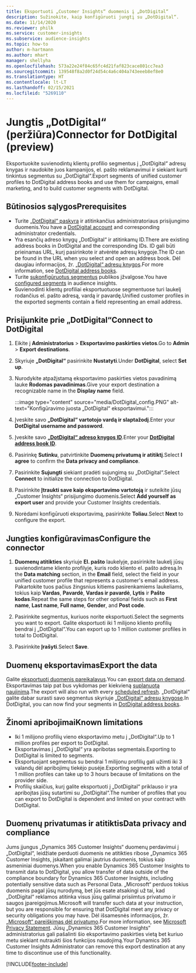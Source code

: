 ```yaml
---
title: Eksportuoti „Customer Insights“ duomenis į „DotDigital“
description: Sužinokite, kaip konfigūruoti jungtį su „DotDigital“.
ms.date: 11/14/2020
ms.reviewer: philk
ms.service: customer-insights
ms.subservice: audience-insights
ms.topic: how-to
author: m-hartmann
ms.author: mhart
manager: shellyha
ms.openlocfilehash: 573a22e24f84c65fc4d21faf823cace801cc7ea3
ms.sourcegitcommit: 139548f8a2d0f24d54c4a6c404a743eeeb8ef8e0
ms.translationtype: HT
ms.contentlocale: lt-LT
ms.lasthandoff: 02/15/2021
ms.locfileid: "5269110"
---
```

# <a name="connector-for-dotdigital-preview"></a><span data-ttu-id="bc275-103">Jungtis „DotDigital“ (peržiūra)</span><span class="sxs-lookup"><span data-stu-id="bc275-103">Connector for DotDigital (preview)</span></span>

<span data-ttu-id="bc275-104">Eksportuokite suvienodintų klientų profilio segmentus į „DotDigital“ adresų knygas ir naudokite juos kampanijos, el. pašto reklamavimui ir siekiant kurti tinkintus segmentus su „DotDigital“.</span><span class="sxs-lookup"><span data-stu-id="bc275-104">Export segments of unified customer profiles to DotDigital address books and use them for campaigns, email marketing, and to build customer segments with DotDigital.</span></span> 

## <a name="prerequisites"></a><span data-ttu-id="bc275-105">Būtinosios sąlygos</span><span class="sxs-lookup"><span data-stu-id="bc275-105">Prerequisites</span></span>

-   <span data-ttu-id="bc275-106">Turite [„DotDigital“ paskyrą](https://dotdigital.com/) ir atitinkančius administratoriaus prisijungimo duomenis.</span><span class="sxs-lookup"><span data-stu-id="bc275-106">You have a [DotDigital account](https://dotdigital.com/) and corresponding administrator credentials.</span></span>
-   <span data-ttu-id="bc275-107">Yra esančių adreso knygų „DotDigital“ ir atitinkamų ID.</span><span class="sxs-lookup"><span data-stu-id="bc275-107">There are existing address books in DotDigital and the corresponding IDs.</span></span> <span data-ttu-id="bc275-108">ID gali būti prieinamas URL, kurį pasirinkote ir atvėrėte adresų knygoje.</span><span class="sxs-lookup"><span data-stu-id="bc275-108">The ID can be found in the URL when you select and open an address book.</span></span> <span data-ttu-id="bc275-109">Dėl daugiau informacijos, žr. [„DotDigital“ adresų knygos](https://support.dotdigital.com/hc/articles/212211968-Creating-an-address-book).</span><span class="sxs-lookup"><span data-stu-id="bc275-109">For more information, see [DotDigital address books](https://support.dotdigital.com/hc/articles/212211968-Creating-an-address-book).</span></span>
-   <span data-ttu-id="bc275-110">Turite [sukonfigūruotus segmentus](segments.md) publikos įžvalgose.</span><span class="sxs-lookup"><span data-stu-id="bc275-110">You have [configured segments](segments.md) in audience insights.</span></span>
-   <span data-ttu-id="bc275-111">Suvienodinti klientų profiliai eksportuotuose segmentuose turi laukelį rodančius el. pašto adresą, vardą ir pavardę.</span><span class="sxs-lookup"><span data-stu-id="bc275-111">Unified customer profiles in the exported segments contain a field representing an email address.</span></span>

## <a name="connect-to-dotdigital"></a><span data-ttu-id="bc275-112">Prisijunkite prie „DotDigital“</span><span class="sxs-lookup"><span data-stu-id="bc275-112">Connect to DotDigital</span></span>

1. <span data-ttu-id="bc275-113">Eikite į **Administratorius** > **Eksportavimo paskirties vietos**.</span><span class="sxs-lookup"><span data-stu-id="bc275-113">Go to **Admin** > **Export destinations**.</span></span>

1. <span data-ttu-id="bc275-114">Skyriuje **„DotDigital“** pasirinkite **Nustatyti**.</span><span class="sxs-lookup"><span data-stu-id="bc275-114">Under **DotDigital**, select **Set up**.</span></span>

1. <span data-ttu-id="bc275-115">Nurodykite atpažįstamą eksportavimo paskirties vietos pavadinimą lauke **Rodomas pavadinimas**.</span><span class="sxs-lookup"><span data-stu-id="bc275-115">Give your export destination a recognizable name in the **Display name** field.</span></span>

   :::image type="content" source="media/DotDigital_config.PNG" alt-text="Konfigūravimo juosta „DotDigital“ eksportavimui.":::

1. <span data-ttu-id="bc275-117">Įveskite savo **„DotDigital“ vartotojo vardą ir slaptažodį**.</span><span class="sxs-lookup"><span data-stu-id="bc275-117">Enter your **DotDigital username and password**.</span></span>

1. <span data-ttu-id="bc275-118">Įveskite savo **[„DotDigital“ adreso knygos ID](https://support.dotdigital.com/hc/articles/212211968-Creating-an-address-book)**.</span><span class="sxs-lookup"><span data-stu-id="bc275-118">Enter your **[DotDigital address book ID](https://support.dotdigital.com/hc/articles/212211968-Creating-an-address-book)**.</span></span>

1. <span data-ttu-id="bc275-119">Pasirinkę **Sutinku**, patvirtinkite **Duomenų privatumą ir atitiktį**.</span><span class="sxs-lookup"><span data-stu-id="bc275-119">Select **I agree** to confirm the **Data privacy and compliance**.</span></span>

1. <span data-ttu-id="bc275-120">Pasirinkite **Sujungti** siekiant pradėti sujungimą su „DotDigital“.</span><span class="sxs-lookup"><span data-stu-id="bc275-120">Select **Connect** to initialize the connection to DotDigital.</span></span>

1. <span data-ttu-id="bc275-121">Pasirinkite **Įtraukti save kaip eksportavimo vartotoją** ir suteikite jūsų „Customer Insights“ prisijungimo duomenis.</span><span class="sxs-lookup"><span data-stu-id="bc275-121">Select **Add yourself as export user** and provide your Customer Insights credentials.</span></span>

1. <span data-ttu-id="bc275-122">Norėdami konfigūruoti eksportavimą, pasirinkite **Toliau**.</span><span class="sxs-lookup"><span data-stu-id="bc275-122">Select **Next** to configure the export.</span></span>

## <a name="configure-the-connector"></a><span data-ttu-id="bc275-123">Jungties konfigūravimas</span><span class="sxs-lookup"><span data-stu-id="bc275-123">Configure the connector</span></span>

1. <span data-ttu-id="bc275-124">**Duomenų atitikties** skyriuje **El. pašto** laukelyje, pasirinkite laukelį jūsų suvienodintame kliento profilyje, kuris rodo kliento el. pašto adresą.</span><span class="sxs-lookup"><span data-stu-id="bc275-124">In the **Data matching** section, in the **Email** field, select the field in your unified customer profile that represents a customer's email address.</span></span> <span data-ttu-id="bc275-125">Pakartokite tuos pačius žingsnius kitiems pasirenkamiems laukeliams, tokius kaip **Vardas**, **Pavardė**, **Vardas ir pavardė**, **Lytis** ir **Pašto kodas**.</span><span class="sxs-lookup"><span data-stu-id="bc275-125">Repeat the same steps for other optional fields such as **First name**, **Last name**, **Full name**, **Gender**, and **Post code**.</span></span>

1. <span data-ttu-id="bc275-126">Pasirinkite segmentus, kuriuos norite eksportuoti.</span><span class="sxs-lookup"><span data-stu-id="bc275-126">Select the segments you want to export.</span></span> <span data-ttu-id="bc275-127">Galite eksportuoti iki 1 milijono kliento profilių bendrai į „DotDigital“.</span><span class="sxs-lookup"><span data-stu-id="bc275-127">You can export up to 1 million customer profiles in total to DotDigital.</span></span>

1. <span data-ttu-id="bc275-128">Pasirinkite **Įrašyti**.</span><span class="sxs-lookup"><span data-stu-id="bc275-128">Select **Save**.</span></span>

## <a name="export-the-data"></a><span data-ttu-id="bc275-129">Duomenų eksportavimas</span><span class="sxs-lookup"><span data-stu-id="bc275-129">Export the data</span></span>

<span data-ttu-id="bc275-130">Galite [eksportuoti duomenis pareikalavus](export-destinations.md).</span><span class="sxs-lookup"><span data-stu-id="bc275-130">You can [export data on demand](export-destinations.md).</span></span> <span data-ttu-id="bc275-131">Eksportavimas taip pat bus vykdomas per kiekvieną [suplanuotą naujinimą](system.md#schedule-tab).</span><span class="sxs-lookup"><span data-stu-id="bc275-131">The export will also run with every [scheduled refresh](system.md#schedule-tab).</span></span> <span data-ttu-id="bc275-132">„DotDigital“ galite dabar surasti savo segmentus skyriuje [„DotDigital“ adresų knygose](https://support.dotdigital.com/hc/articles/212211968-Creating-an-address-book).</span><span class="sxs-lookup"><span data-stu-id="bc275-132">In DotDigital, you can now find your segments in [DotDigital address books](https://support.dotdigital.com/hc/articles/212211968-Creating-an-address-book).</span></span>

## <a name="known-limitations"></a><span data-ttu-id="bc275-133">Žinomi apribojimai</span><span class="sxs-lookup"><span data-stu-id="bc275-133">Known limitations</span></span>

- <span data-ttu-id="bc275-134">Iki 1 milijono profilių vieno eksportavimo metu į „DotDigital“.</span><span class="sxs-lookup"><span data-stu-id="bc275-134">Up to 1 million profiles per export to DotDigital.</span></span>
- <span data-ttu-id="bc275-135">Eksportavimas į „DotDigital“ yra apribotas segmentais.</span><span class="sxs-lookup"><span data-stu-id="bc275-135">Exporting to DotDigital is limited to segments.</span></span>
- <span data-ttu-id="bc275-136">Eksportuojant segmentus su bendrai 1 milijonu profilių gali užimti iki 3 valandų dėl apribojimų tiekėjo pusėje.</span><span class="sxs-lookup"><span data-stu-id="bc275-136">Exporting segments with a total of 1 million profiles can take up to 3 hours because of limitations on the provider side.</span></span> 
- <span data-ttu-id="bc275-137">Profilių skaičius, kurį galite eksportuoti į „DotDigital“ priklauso ir yra apribojtas jūsų sutartimi su „DotDigital“.</span><span class="sxs-lookup"><span data-stu-id="bc275-137">The number of profiles that you can export to DotDigital is dependent and limited on your contract with DotDigital.</span></span>

## <a name="data-privacy-and-compliance"></a><span data-ttu-id="bc275-138">Duomenų privatumas ir atitiktis</span><span class="sxs-lookup"><span data-stu-id="bc275-138">Data privacy and compliance</span></span>

<span data-ttu-id="bc275-139">Jums įjungus „Dynamics 365 Customer Insights“ duomenų perdavimui į „DotDigital“, leidžiate perduoti duomenis ne atitikties ribose „Dynamics 365 Customer Insights, įskaitant galimai jautrius duomenis, tokius kaip asmeniniai duomenys.</span><span class="sxs-lookup"><span data-stu-id="bc275-139">When you enable Dynamics 365 Customer Insights to transmit data to DotDigital, you allow transfer of data outside of the compliance boundary for Dynamics 365 Customer Insights, including potentially sensitive data such as Personal Data.</span></span> <span data-ttu-id="bc275-140">„Microsoft“ perduos tokius duomenis pagal jūsų nurodymą, bet jūs esate atsakingi už tai, kad „DotDigital“ reklamos atitinka visus jūsų galimai prisiimtus privatumo ir saugos įpareigojimus.</span><span class="sxs-lookup"><span data-stu-id="bc275-140">Microsoft will transfer such data at your instruction, but you are responsible for ensuring that DotDigital meet any privacy or security obligations you may have.</span></span> <span data-ttu-id="bc275-141">Dėl išsamesnės informacijos, žr. [„Microsoft“ pareiškimas dėl privatumo](https://go.microsoft.com/fwlink/?linkid=396732).</span><span class="sxs-lookup"><span data-stu-id="bc275-141">For more information, see [Microsoft Privacy Statement](https://go.microsoft.com/fwlink/?linkid=396732).</span></span>
<span data-ttu-id="bc275-142">Jūsų „Dynamics 365 Customer Insights“ administratorius gali pašalinti šio eksportavimo paskirties vietą bet kuriuo metu siekiant nutraukti šios funkcijos naudojimą.</span><span class="sxs-lookup"><span data-stu-id="bc275-142">Your Dynamics 365 Customer Insights Administrator can remove this export destination at any time to discontinue use of this functionality.</span></span>


[!INCLUDE[footer-include](../includes/footer-banner.md)]